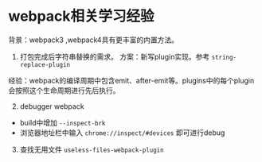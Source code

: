 # webpack相关学习经验

背景：webpack3 ,webpack4具有更丰富的内置方法。

1. 打包完成后字符串替换的需求。
方案：新写plugin实现。参考  `string-replace-plugin`

经验：webpack的编译周期中包含emit、after-emit等。plugins中的每个plugin会按照这个生命周期进行先后执行。

2. debugger webpack 

- build中增加 `--inspect-brk`  
- 浏览器地址栏中输入 `chrome://inspect/#devices` 即可进行debug

3. 查找无用文件 `useless-files-webpack-plugin`